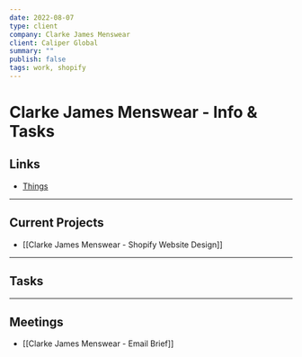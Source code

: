 ```yaml
---
date: 2022-08-07
type: client
company: Clarke James Menswear
client: Caliper Global
summary: ""
publish: false
tags: work, shopify
---
```


# Clarke James Menswear - Info & Tasks

## Links
-   [Things](things:///show?id=89ChgGNmBKSYLjFuasnMNP)

---

## Current Projects
-   [[Clarke James Menswear - Shopify Website Design]]


---

## Tasks


---

## Meetings
-  [[Clarke James Menswear - Email Brief]]


